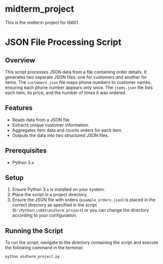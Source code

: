 # midterm_project
This is the midterm project for IS601.

# JSON File Processing Script

## Overview
This script processes JSON data from a file containing order details. It generates two separate JSON files: one for customers and another for items. The `customers.json` file maps phone numbers to customer names, ensuring each phone number appears only once. The `items.json` file lists each item, its price, and the number of times it was ordered.

## Features
- Reads data from a JSON file.
- Extracts unique customer information.
- Aggregates item data and counts orders for each item.
- Outputs the data into two structured JSON files.

## Prerequisites
- Python 3.x

## Setup
1. Ensure Python 3.x is installed on your system.
2. Place the script in a project directory.
3. Ensure the JSON file with orders (`example_orders.json`) is placed in the correct directory as specified in the script (`D:\Python\is601\midterm_project`) or you can change the directory according to your configuration.

## Running the Script
To run the script, navigate to the directory containing the script and execute the following command in the terminal:

```bash
python midterm_project.py

